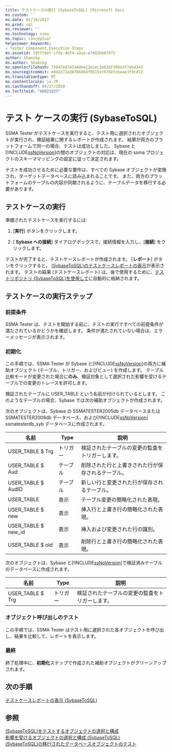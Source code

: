 ```yaml
---
title: テストケースの実行 (SybaseToSQL) |Microsoft Docs
ms.custom: ''
ms.date: 01/19/2017
ms.prod: sql
ms.reviewer: ''
ms.technology: ssma
ms.topic: conceptual
helpviewer_keywords:
- Tester Component,Execution Steps
ms.assetid: 195ffdef-cfde-4bf4-a3ae-e7402bb07972
author: Shamikg
ms.author: Shamikg
ms.openlocfilehash: 73047e0741d4dee12ecec3e83df308e3f7abd343
ms.sourcegitcommit: e042272a38fb646df05152c676e5cbeae3f9cd13
ms.translationtype: MT
ms.contentlocale: ja-JP
ms.lasthandoff: 04/27/2020
ms.locfileid: "68021023"
---
```

# <a name="running-test-cases-sybasetosql"></a>テスト ケースの実行 (SybaseToSQL)
SSMA Tester がテストケースを実行すると、テスト用に選択されたオブジェクトが実行され、検証結果に関するレポートが作成されます。 結果が両方のプラットフォームで同一の場合、テストは成功しました。 Sybase と[!INCLUDE[ssNoVersion](../../includes/ssnoversion-md.md)]の間のオブジェクトの対応は、現在の ssma プロジェクトのスキーママッピングの設定に従って決定されます。  
  
テストを成功させるために必要な要件は、すべての Sybase オブジェクトが変換され、ターゲットデータベースに読み込まれることです。 また、両方のプラットフォームのテーブルの内容が同期されるように、テーブルデータを移行する必要があります。  
  
## <a name="run-test-case"></a>テストケースの実行  
準備されたテストケースを実行するには:  
  
1.  [**実行**] ボタンをクリックします。  
  
2.  [ **Sybase への接続**] ダイアログボックスで、接続情報を入力し、[**接続**] をクリックします。  
  
テストが完了すると、テストケースレポートが作成されます。 [**レポート**] ボタンをクリックすると、 [&#40;SybaseToSQL&#41;のテストケースレポートの表示](../../ssma/sybase/viewing-test-case-reports-sybasetosql.md)が表示されます。 テストの結果 (テストケースレポート) は、後で使用するために、[テストリポジトリ &#40;SybaseToSQL&#41;を使用して](../../ssma/sybase/using-test-repositories-sybasetosql.md)に自動的に格納されます。  
  
## <a name="test-case-execution-steps"></a>テストケースの実行ステップ  
  
### <a name="prerequisites"></a>前提条件  
SSMA Tester は、テストを開始する前に、テストの実行ですべての前提条件が満たされているかどうかを確認します。 条件が満たされていない場合は、エラーメッセージが表示されます。  
  
### <a name="initialization"></a>初期化  
この手順では、SSMA Tester が Sybase と[!INCLUDE[ssNoVersion](../../includes/ssnoversion-md.md)]の両方に補助オブジェクト (テーブル、トリガー、およびビュー) を作成します。 テーブル比較モードが変更された場合に**のみ**、検証対象として選択された影響を受けるテーブルでの変更のトレースを許可します。  
  
検証されたテーブルに USER_TABLE という名前が付けられているとします。 このようなテーブルの場合、Sybase では次の補助オブジェクトが作成されます。  
  
次のオブジェクトは、Sybase の SSMATESTER2005db データベースまたは SSMATESTER2008db データベース、および[!INCLUDE[ssNoVersion](../../includes/ssnoversion-md.md)] ssmatesterdb_syb データベースに作成されます。  
  
|名前|Type|説明|  
|--------|--------|---------------|  
|USER_TABLE $ Trg|トリガー|検証されたテーブルの変更の監査をトリガーします。|  
|USER_TABLE $ Aud|テーブル|削除された行と上書きされた行が保存されるテーブル。|  
|USER_TABLE $ AudID|テーブル|新しい行と変更された行が保存されるテーブル。|  
|USER_TABLE|表示|テーブル変更の簡略化された表現。|  
|USER_TABLE $ new|表示|挿入行と上書き行の簡略化された表現。|  
|USER_TABLE $ new_id|表示|挿入および変更された行の識別。|  
|USER_TABLE $ old|表示|削除行と上書き行の簡略化された表現。|  
  
次のオブジェクトは、Sybase と[!INCLUDE[ssNoVersion](../../includes/ssnoversion-md.md)]で検証済みテーブルのデータベースに作成されます。  
  
|名前|Type|説明|  
|--------|--------|---------------|  
|USER_TABLE $ Trg|トリガー|検証されたテーブルの変更の監査をトリガーします。|  
  
### <a name="test-object-calls"></a>オブジェクト呼び出しのテスト  
この手順では、SSMA Tester はテスト用に選択された各オブジェクトを呼び出し、結果を比較して、レポートを表示します。  
  
### <a name="finalization"></a>最終  
終了処理中に、**初期化**ステップで作成された補助オブジェクトがクリーンアップされます。  
  
## <a name="next-step"></a>次の手順  
[テストケースレポートの表示 &#40;SybaseToSQL&#41;](../../ssma/sybase/viewing-test-case-reports-sybasetosql.md)  
  
## <a name="see-also"></a>参照  
[&#40;SybaseToSQL&#41;をテストするオブジェクトの選択と構成](../../ssma/sybase/selecting-and-configuring-objects-to-test-sybasetosql.md)  
[影響を受けるオブジェクトの選択と構成 &#40;SybaseToSQL&#41;](../../ssma/sybase/selecting-and-configuring-affected-objects-sybasetosql.md)  
[&#40;SybaseToSQL&#41;の移行されたデータベースオブジェクトのテスト](../../ssma/sybase/testing-migrated-database-objects-sybasetosql.md)  
  
